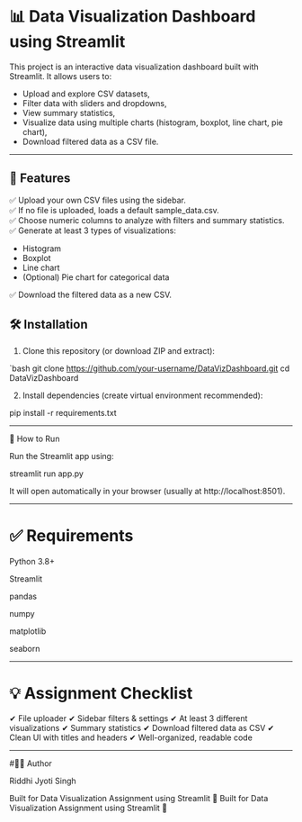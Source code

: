 # 📊 Data Visualization Dashboard using Streamlit

This project is an interactive data visualization dashboard built with Streamlit. It allows users to:
- Upload and explore CSV datasets,
- Filter data with sliders and dropdowns,
- View summary statistics,
- Visualize data using multiple charts (histogram, boxplot, line chart, pie chart),
- Download filtered data as a CSV file.

---

## 🚀 Features
✅ Upload your own CSV files using the sidebar.  
✅ If no file is uploaded, loads a default sample_data.csv.  
✅ Choose numeric columns to analyze with filters and summary statistics.  
✅ Generate at least 3 types of visualizations:
- Histogram
- Boxplot
- Line chart
- (Optional) Pie chart for categorical data

✅ Download the filtered data as a new CSV.


## 🛠 Installation

1. Clone this repository (or download ZIP and extract):

`bash
git clone https://github.com/your-username/DataVizDashboard.git
cd DataVizDashboard

2. Install dependencies (create virtual environment recommended):



pip install -r requirements.txt


---

🚀 How to Run

Run the Streamlit app using:

streamlit run app.py

It will open automatically in your browser (usually at http://localhost:8501).


---

# ✅ Requirements

Python 3.8+

Streamlit

pandas

numpy

matplotlib

seaborn

---

# 💡 Assignment Checklist

✔ File uploader
✔ Sidebar filters & settings
✔ At least 3 different visualizations
✔ Summary statistics
✔ Download filtered data as CSV
✔ Clean UI with titles and headers
✔ Well-organized, readable code


---


#👨‍💻 Author

Riddhi Jyoti Singh

Built for Data Visualization Assignment using Streamlit 🚀
Built for Data Visualization Assignment using Streamlit 🚀

